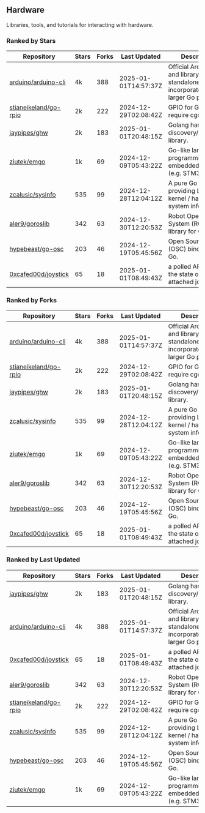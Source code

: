 ## Hardware

Libraries, tools, and tutorials for interacting with hardware.

### Ranked by Stars

| Repository | Stars | Forks | Last Updated | Description | 
|------------|-------|-------|--------------|-------------|
| [arduino/arduino-cli](https://github.com/arduino/arduino-cli) | 4k | 388 | 2025-01-01T14:57:37Z |  Official Arduino CLI and library. Can run standalone, or be incorporated into larger Go projects. |
| [stianeikeland/go-rpio](https://github.com/stianeikeland/go-rpio) | 2k | 222 | 2024-12-29T02:08:42Z |  GPIO for Go, doesn't require cgo. |
| [jaypipes/ghw](https://github.com/jaypipes/ghw) | 2k | 183 | 2025-01-01T20:48:15Z |  Golang hardware discovery/inspection library. |
| [ziutek/emgo](https://github.com/ziutek/emgo) | 1k | 69 | 2024-12-09T05:43:22Z |  Go-like language for programming embedded systems (e.g. STM32 MCU). |
| [zcalusic/sysinfo](https://github.com/zcalusic/sysinfo) | 535 | 99 | 2024-12-28T12:04:12Z |  A pure Go library providing Linux OS / kernel / hardware system information. |
| [aler9/goroslib](https://github.com/aler9/goroslib) | 342 | 63 | 2024-12-30T12:20:53Z |  Robot Operating System (ROS) library for Go. |
| [hypebeast/go-osc](https://github.com/hypebeast/go-osc) | 203 | 46 | 2024-12-19T05:45:56Z |  Open Sound Control (OSC) bindings for Go. |
| [0xcafed00d/joystick](https://github.com/0xcafed00d/joystick) | 65 | 18 | 2025-01-01T08:49:43Z |  a polled API to read the state of an attached joystick. |

### Ranked by Forks

| Repository | Stars | Forks | Last Updated | Description | 
|------------|-------|-------|--------------|-------------|
| [arduino/arduino-cli](https://github.com/arduino/arduino-cli) | 4k | 388 | 2025-01-01T14:57:37Z |  Official Arduino CLI and library. Can run standalone, or be incorporated into larger Go projects. |
| [stianeikeland/go-rpio](https://github.com/stianeikeland/go-rpio) | 2k | 222 | 2024-12-29T02:08:42Z |  GPIO for Go, doesn't require cgo. |
| [jaypipes/ghw](https://github.com/jaypipes/ghw) | 2k | 183 | 2025-01-01T20:48:15Z |  Golang hardware discovery/inspection library. |
| [zcalusic/sysinfo](https://github.com/zcalusic/sysinfo) | 535 | 99 | 2024-12-28T12:04:12Z |  A pure Go library providing Linux OS / kernel / hardware system information. |
| [ziutek/emgo](https://github.com/ziutek/emgo) | 1k | 69 | 2024-12-09T05:43:22Z |  Go-like language for programming embedded systems (e.g. STM32 MCU). |
| [aler9/goroslib](https://github.com/aler9/goroslib) | 342 | 63 | 2024-12-30T12:20:53Z |  Robot Operating System (ROS) library for Go. |
| [hypebeast/go-osc](https://github.com/hypebeast/go-osc) | 203 | 46 | 2024-12-19T05:45:56Z |  Open Sound Control (OSC) bindings for Go. |
| [0xcafed00d/joystick](https://github.com/0xcafed00d/joystick) | 65 | 18 | 2025-01-01T08:49:43Z |  a polled API to read the state of an attached joystick. |

### Ranked by Last Updated

| Repository | Stars | Forks | Last Updated | Description | 
|------------|-------|-------|--------------|-------------|
| [jaypipes/ghw](https://github.com/jaypipes/ghw) | 2k | 183 | 2025-01-01T20:48:15Z |  Golang hardware discovery/inspection library. |
| [arduino/arduino-cli](https://github.com/arduino/arduino-cli) | 4k | 388 | 2025-01-01T14:57:37Z |  Official Arduino CLI and library. Can run standalone, or be incorporated into larger Go projects. |
| [0xcafed00d/joystick](https://github.com/0xcafed00d/joystick) | 65 | 18 | 2025-01-01T08:49:43Z |  a polled API to read the state of an attached joystick. |
| [aler9/goroslib](https://github.com/aler9/goroslib) | 342 | 63 | 2024-12-30T12:20:53Z |  Robot Operating System (ROS) library for Go. |
| [stianeikeland/go-rpio](https://github.com/stianeikeland/go-rpio) | 2k | 222 | 2024-12-29T02:08:42Z |  GPIO for Go, doesn't require cgo. |
| [zcalusic/sysinfo](https://github.com/zcalusic/sysinfo) | 535 | 99 | 2024-12-28T12:04:12Z |  A pure Go library providing Linux OS / kernel / hardware system information. |
| [hypebeast/go-osc](https://github.com/hypebeast/go-osc) | 203 | 46 | 2024-12-19T05:45:56Z |  Open Sound Control (OSC) bindings for Go. |
| [ziutek/emgo](https://github.com/ziutek/emgo) | 1k | 69 | 2024-12-09T05:43:22Z |  Go-like language for programming embedded systems (e.g. STM32 MCU). |

